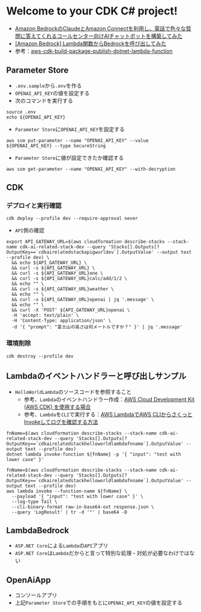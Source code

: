 # Welcome to your CDK C# project!

- [Amazon BedrockのClaudeとAmazon Connectを利用し、電話で色々な質問に答えてくれるコールセンター向けAIチャットボットを構築してみた](https://dev.classmethod.jp/articles/amazon-bedrock-claude-connect-lex/)
- [[Amazon Bedrock] Lambda関数からBedrockを呼び出してみた](https://dev.classmethod.jp/articles/invoke-bedrock-form-lambda-function/)
- 参考：[aws-cdk-build-package-publish-dotnet-lambda-function](https://github.com/aws-samples/aws-cdk-build-package-publish-dotnet-lambda-function/tree/main)

## Parameter Store

- `.env.sample`から`.env`を作る
- `OPENAI_API_KEY`の値を設定する
- 次のコマンドを実行する

```shell
source .env
echo ${OPENAI_API_KEY}
```

- `Parameter Store`に`OPENAI_API_KEY`を設定する

```shell
aws ssm put-parameter --name "OPENAI_API_KEY" --value ${OPENAI_API_KEY} --type SecureString
```

- `Parameter Store`に値が設定できたか確認する

```shell
aws ssm get-parameter --name "OPENAI_API_KEY" --with-decryption
```

## CDK

### デプロイと実行確認

```shell
cdk deploy --profile dev --require-approval never
```

- `API`側の確認

```shell
export API_GATEWAY_URL=$(aws cloudformation describe-stacks --stack-name cdk-ai-related-stack-dev --query 'Stacks[].Outputs[?OutputKey==`cdkairelatedstackapigwurldev`].OutputValue' --output text --profile dev) \
  && echo ${API_GATEWAY_URL} \
  && curl -s ${API_GATEWAY_URL} \
  && curl -s ${API_GATEWAY_URL}one \
  && curl -s ${API_GATEWAY_URL}calc/add/1/2 \
  && echo "" \
  && curl -s ${API_GATEWAY_URL}weather \
  && echo "" \
  && curl -s ${API_GATEWAY_URL}openai | jq '.message' \
  && echo "" \
  && curl -X 'POST' ${API_GATEWAY_URL}openai \
  -H 'accept: text/plain' \
  -H 'Content-Type: application/json' \
  -d '{ "prompt": "富士山の高さは何メートルですか？" }' | jq '.message' 
```

### 環境削除

```shell
cdk destroy --profile dev
```

## Lambdaのイベントハンドラーと呼び出しサンプル

- `HelloWorldLambda`のソースコードを参照すること
    - 参考、`Lambda`のイベントハンドラー作成：[AWS Cloud Development Kit (AWS CDK) を使用する場合](https://docs.aws.amazon.com/ja_jp/lambda/latest/dg/csharp-package-cdk.html)
    - 参考、`Lambda`を`CLI`で実行する：[AWS LambdaでAWS CLIからさくっとInvokeしてログを確認する方法](https://qiita.com/kai_kou/items/0df1e4d01ef76f8ee85c)

```shell
fnName=$(aws cloudformation describe-stacks --stack-name cdk-ai-related-stack-dev --query 'Stacks[].Outputs[?OutputKey==`cdkairelatedstackhelloworldlambdafnname`].OutputValue' --output text --profile dev)
dotnet lambda invoke-function ${fnName} -p '{ "input": "test with lower case" }'
```

```shell
fnName=$(aws cloudformation describe-stacks --stack-name cdk-ai-related-stack-dev --query 'Stacks[].Outputs[?OutputKey==`cdkairelatedstackhelloworldlambdafnname`].OutputValue' --output text --profile dev)
aws lambda invoke --function-name ${fnName} \
  --payload '{ "input": "test with lower case" }' \
  --log-type Tail \
  --cli-binary-format raw-in-base64-out response.json \
  --query 'LogResult' | tr -d '"' | base64 -D
```

## LambdaBedrock

- `ASP.NET Core`による`Lambda`の`API`アプリ
- `ASP.NET Core`は`Lambda`だからと言って特別な処理・対処が必要なわけではない

## OpenAiApp

- コンソールアプリ
- 上記`Parameter Store`での手順をもとに`OPENAI_API_KEY`の値を設定する
